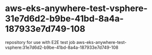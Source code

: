 # aws-eks-anywhere-test-vsphere-31e7d6d2-b9be-41bd-8a4a-187933e7d749-108
repository for use with E2E test job aws-eks-anywhere-test-vsphere:31e7d6d2-b9be-41bd-8a4a-187933e7d749-108
